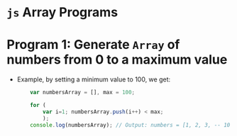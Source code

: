 # `js` Array Programs

# Program 1: Generate `Array` of numbers from 0 to a maximum value 
* Example, by setting a minimum value to 100, we get:

    ```js
        var numbersArray = [], max = 100;

        for (
            var i=1; numbersArray.push(i++) < max;
            );
        console.log(numbersArray); // Output: numbers = [1, 2, 3, -- 100]
    ```